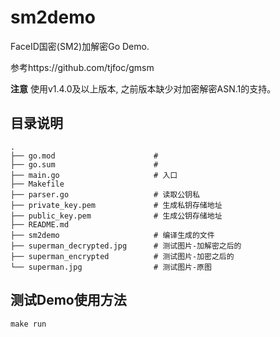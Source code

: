 # sm2demo

FaceID国密(SM2)加解密Go Demo.


参考https://github.com/tjfoc/gmsm


**注意** 使用v1.4.0及以上版本, 之前版本缺少对加密解密ASN.1的支持。

## 目录说明
```
.
├── go.mod                      #
├── go.sum                      #
├── main.go                     # 入口
├── Makefile
├── parser.go                   # 读取公钥私
├── private_key.pem             # 生成私钥存储地址
├── public_key.pem              # 生成公钥存储地址
├── README.md
├── sm2demo                     # 编译生成的文件
├── superman_decrypted.jpg      # 测试图片-加解密之后的 
├── superman_encrypted          # 测试图片-加密之后的
└── superman.jpg                # 测试图片-原图
```


## 测试Demo使用方法

`make run`

